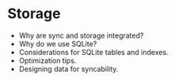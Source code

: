 # Storage

- Why are sync and storage integrated?
- Why do we use SQLite?
- Considerations for SQLite tables and indexes.
- Optimization tips.
- Designing data for syncability.
